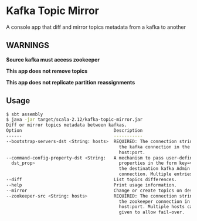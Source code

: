 # Kafka Topic Mirror

A console app that diff and mirror topics metadata from a kafka to another

## WARNINGS
**Source kafka must access zookeeper**

**This app does not remove topics**

**This app does not replicate partition reassignments**


## Usage

```bash
$ sbt assembly 
$ java -jar target/scala-2.12/kafka-topic-mirror.jar 
Diff or mirror topics metadata between kafkas.
Option                                   Description                           
------                                   -----------                           
--bootstrap-servers-dst <String: hosts>  REQUIRED: The connection string for   
                                           the kafka connection in the form    
                                           host:port.
--command-config-property-dst <String:   A mechanism to pass user-defined       
  dst_prop>                                properties in the form key=value to  
                                           the destination kafka Admin Client   
                                           connection. Multiple entries allowed.                                                              
--diff                                   List topics differences.              
--help                                   Print usage information.              
--mirror                                 Change or create topics on destination
--zookeeper-src <String: hosts>          REQUIRED: The connection string for   
                                           the zookeeper connection in the form
                                           host:port. Multiple hosts can be    
                                           given to allow fail-over.           
```